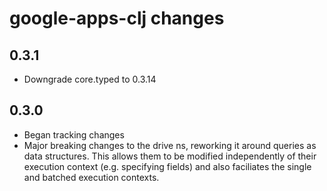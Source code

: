 # google-apps-clj changes

## 0.3.1

* Downgrade core.typed to 0.3.14

## 0.3.0

* Began tracking changes
* Major breaking changes to the drive ns, reworking it around
  queries as data structures. This allows them to be modified
  independently of their execution context (e.g. specifying fields)
  and also faciliates the single and batched execution contexts.
